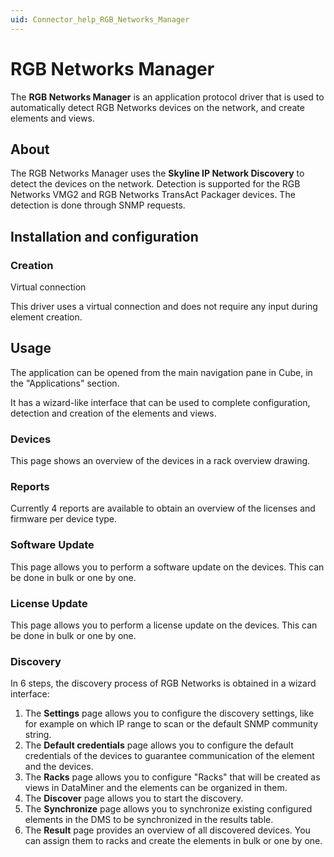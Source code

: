 ```yaml
---
uid: Connector_help_RGB_Networks_Manager
---
```


# RGB Networks Manager

The **RGB Networks Manager** is an application protocol driver that is used to automatically detect RGB Networks devices on the network, and create elements and views.

## About

The RGB Networks Manager uses the **Skyline IP Network Discovery** to detect the devices on the network. Detection is supported for the RGB Networks VMG2 and RGB Networks TransAct Packager devices. The detection is done through SNMP requests.

## Installation and configuration

### Creation

Virtual connection

This driver uses a virtual connection and does not require any input during element creation.

## Usage

The application can be opened from the main navigation pane in Cube, in the "Applications" section.

It has a wizard-like interface that can be used to complete configuration, detection and creation of the elements and views.

### Devices

This page shows an overview of the devices in a rack overview drawing.

### Reports

Currently 4 reports are available to obtain an overview of the licenses and firmware per device type.

### Software Update

This page allows you to perform a software update on the devices. This can be done in bulk or one by one.

### License Update

This page allows you to perform a license update on the devices. This can be done in bulk or one by one.

### Discovery

In 6 steps, the discovery process of RGB Networks is obtained in a wizard interface:

1.  The **Settings** page allows you to configure the discovery settings, like for example on which IP range to scan or the default SNMP community string.
2.  The **Default credentials** page allows you to configure the default credentials of the devices to guarantee communication of the element and the devices.
3.  The **Racks** page allows you to configure "Racks" that will be created as views in DataMiner and the elements can be organized in them.
4.  The **Discover** page allows you to start the discovery.
5.  The **Synchronize** page allows you to synchronize existing configured elements in the DMS to be synchronized in the results table.
6.  The **Result** page provides an overview of all discovered devices. You can assign them to racks and create the elements in bulk or one by one.

